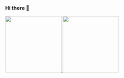 ### Hi there 👋

<!--
**Laismagga/Laismagga** is a ✨ _special_ ✨ repository because its `README.md` (this file) appears on your GitHub profile.

Here are some ideas to get you started:

- 🔭 I’m currently working on ...
- 🌱 I’m currently learning ...
- 👯 I’m looking to collaborate on ...
- 🤔 I’m looking for help with ...
- 💬 Ask me about ...
- 📫 How to reach me: ...
- 😄 Pronouns: ...
- ⚡ Fun fact: ...
-->
<div>
<a href="https://github.com/Laismagga">
  <img loading="lazy" height="180em" src="https://github-readme-stats.vercel.app/api/top-langs/?Laismagga&layout=compact&langs_count=7&theme=dracula"/>
<img loading="lazy" height="180em" src="https://github-readme-stats.vercel.app/api?Laismagga&show_icons=true&theme=dracula&include_all_commits=true&count_private=true"/>
</div>

